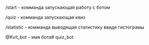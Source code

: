 /start - комманда запускающая работу с ботом

/quiz - комманда запускающая квиз

/statistic - комманда выводящая статистику ввиде гистограмы

@Kvit_bot - имя бота# quiz_bot
